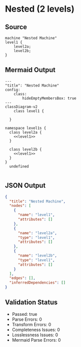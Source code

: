 # Nested (2 levels)

## Source
```machine
machine "Nested Machine"
level1 {
    level2a;
    level2b;
}
```

## Mermaid Output
```mermaid
---
"title": "Nested Machine"
config:
    class:
        hideEmptyMembersBox: true
---
classDiagram-v2
    class level1 {
    
  }

namespace level1s {
  class level2a {
    <<level1>>
  }

  class level2b {
    <<level1>>
  }
}
  undefined
  

```

## JSON Output
```json
{
  "title": "Nested Machine",
  "nodes": [
    {
      "name": "level1",
      "attributes": []
    },
    {
      "name": "level2a",
      "type": "level1",
      "attributes": []
    },
    {
      "name": "level2b",
      "type": "level1",
      "attributes": []
    }
  ],
  "edges": [],
  "inferredDependencies": []
}
```

## Validation Status
- Passed: true
- Parse Errors: 0
- Transform Errors: 0
- Completeness Issues: 0
- Losslessness Issues: 0
- Mermaid Parse Errors: 0
